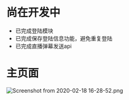 # 尚在开发中
- 已完成登陆模块
- 已完成保存登陆信息功能，避免重复登陆
- 已完成直播弹幕发送api

# 主页面
![Screenshot from 2020-02-18 16-28-52.png](https://i.loli.net/2020/02/18/XLFlU4TH76Bhz8g.png)